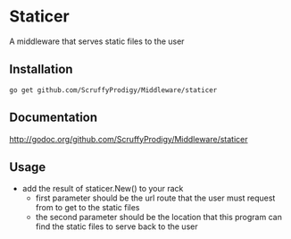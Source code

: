 # Staticer
A middleware that serves static files to the user

## Installation
`go get github.com/ScruffyProdigy/Middleware/staticer`

##  Documentation
http://godoc.org/github.com/ScruffyProdigy/Middleware/staticer

## Usage
* add the result of staticer.New() to your rack
	* first parameter should be the url route that the user must request from to get to the static files
	* the second parameter should be the location that this program can find the static files to serve back to the user